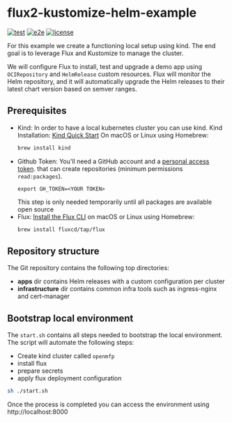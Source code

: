 # flux2-kustomize-helm-example

[![test](https://github.com/fluxcd/flux2-kustomize-helm-example/workflows/test/badge.svg)](https://github.com/fluxcd/flux2-kustomize-helm-example/actions)
[![e2e](https://github.com/fluxcd/flux2-kustomize-helm-example/workflows/e2e/badge.svg)](https://github.com/fluxcd/flux2-kustomize-helm-example/actions)
[![license](https://img.shields.io/github/license/fluxcd/flux2-kustomize-helm-example.svg)](https://github.com/fluxcd/flux2-kustomize-helm-example/blob/main/LICENSE)

For this example we create a functioning local setup using kind.
The end goal is to leverage Flux and Kustomize to manage the cluster.

We will configure Flux to install, test and upgrade a demo app using
`OCIRepository` and `HelmRelease` custom resources.
Flux will monitor the Helm repository, and it will automatically
upgrade the Helm releases to their latest chart version based on semver ranges.

## Prerequisites

- Kind: In order to have a local kubernetes cluster you can use kind. Kind Installation: [Kind Quick Start](https://kind.sigs.k8s.io/docs/user/quick-start/)
  On macOS or Linux using Homebrew:
  ```sh
  brew install kind
  ```
- Github Token: You'll need a GitHub account and a [personal access token](https://help.github.com/en/github/authenticating-to-github/creating-a-personal-access-token-for-the-command-line). that can create repositories (minimum permissions `read:packages`).
  ```shell
  export GH_TOKEN=<YOUR TOKEN>
  ```
  This step is only needed temporarily until all packages are available open source
- Flux: [Install the Flux CLI](https://fluxcd.io/flux/installation/) on macOS or Linux using Homebrew:
    ```sh
    brew install fluxcd/tap/flux
    ```

## Repository structure

The Git repository contains the following top directories:

- **apps** dir contains Helm releases with a custom configuration per cluster
- **infrastructure** dir contains common infra tools such as ingress-nginx and cert-manager

## Bootstrap local environment

The `start.sh` contains all steps needed to bootstrap the local environment. The script will automate the following steps:
- Create kind cluster called `openmfp`
- install flux
- prepare secrets
- apply flux deployment configuration

```sh
sh ./start.sh 
```

Once the process is completed you can access the environment using http://localhost:8000
